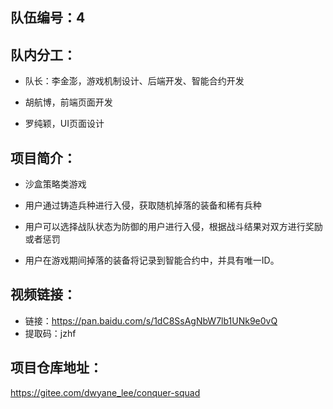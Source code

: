 ## 队伍编号：4

## 队内分工：

+ 队长：李金澎，游戏机制设计、后端开发、智能合约开发

+ 胡航博，前端页面开发

+ 罗纯颖，UI页面设计

## 项目简介：

+ 沙盒策略类游戏

+ 用户通过铸造兵种进行入侵，获取随机掉落的装备和稀有兵种

+ 用户可以选择战队状态为防御的用户进行入侵，根据战斗结果对双方进行奖励或者惩罚

+ 用户在游戏期间掉落的装备将记录到智能合约中，并具有唯一ID。
## 视频链接：
+ 链接：https://pan.baidu.com/s/1dC8SsAgNbW7lb1UNk9e0vQ 
+ 提取码：jzhf
## 项目仓库地址：
https://gitee.com/dwyane_lee/conquer-squad
